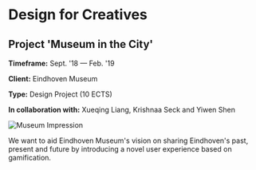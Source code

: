 # Design for Creatives

## Project 'Museum in the City'

**Timeframe:** Sept. '18 — Feb. '19

**Client:** Eindhoven Museum

**Type:** Design Project (10 ECTS)

**In collaboration with:** Xueqing Liang, Krishnaa Seck and Yiwen Shen

![Museum Impression](https://images.unsplash.com/photo-1515169273894-7e876dcf13da?ixlib=rb-0.3.5&ixid=eyJhcHBfaWQiOjEyMDd9&s=cb3bb8b0e3d3d7bc61e782d41ee4562f&auto=format&fit=crop&w=1950&q=80)

We want to aid Eindhoven Museum's vision on sharing Eindhoven's past, present and future by introducing a novel user experience based on gamification.
